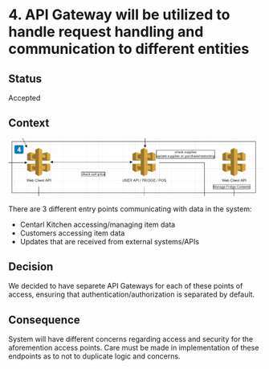 # 4. API Gateway will be utilized to handle request handling and communication to different entities

## Status
Accepted

## Context
![Image of Context](https://github.com/tactlessowls/tactless-architecture/blob/main/ADRs/images/imageSource4.PNG)

There are 3 different entry points communicating with data in the system:
- Centarl Kitchen accessing/managing item data
- Customers accessing item data
- Updates that are received from external systems/APIs

## Decision

We decided to have separete API Gateways for each of these points of access, ensuring that authentication/authorization is separated by default.

## Consequence

System will have different concerns regarding access and security for the aforemention access points.
Care must be made in implementation of these endpoints as to not to duplicate logic and concerns.
